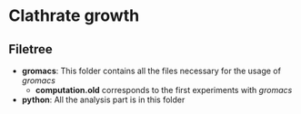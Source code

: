 # Clathrate growth

## Filetree
* **gromacs**: This folder contains all the files necessary for the usage of _gromacs_  
  * **computation.old** corresponds to the first experiments with _gromacs_
* **python**: All the analysis part is in this folder
